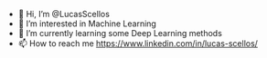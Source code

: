 - 👋 Hi, I’m @LucasScellos
 - 👀 I’m interested in Machine Learning
 - 🌱 I’m currently learning some Deep Learning methods
 - 📫 How to reach me https://www.linkedin.com/in/lucas-scellos/
